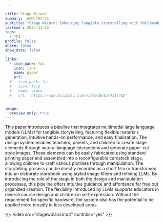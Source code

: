 ```yaml
---

title: Stage Wizard
summary: _ACM TEI'25_
subtitle: "Stage Wizard: Enhancing Tangible Storytelling with Multimodal LLMs -- _ACM TEI'25_"
lastmod : 2024-11-20
tags:
  - TUI
profile: false
share: false
show_date: false

links:
  - icon_pack: fas
    icon: link
    name: paper
    url: ''
  # - icon_pack: fas
  #   icon: film
  #   name: video
  #   url: 'https://www.bilibili.com/video/BV1Gx41177ED'


image: 
  preview_only: true
---
```

This paper introduces a pipeline that integrates multimodal large language models (LLMs) for tangible storytelling, featuring flexible materials generation, intuitive hands-on performance, and easy finalization. The design system enables teachers, parents, and children to create stage elements through natural language interactions and generate paper-cut style images. These elements can be easily fabricated using standard printing paper and assembled into a reconfigurable cardstock stage, allowing children to craft various plotlines through manipulation. The storytelling process can be directly recorded as a short film or transformed into an elaborate storybook using styled image filters and refining LLMs. By introducing the role of the stage in both the design and manipulation processes, this pipeline offers intuitive guidance and affordance for free but organized creation. The flexibility introduced by LLMs supports educators in diverse course design and children in self-expression. Without the requirement for specific hardware, the system also has the potential to be applied more broadly in less developed areas.

{{< video src="stagewizard.mp4" controls="yes" >}}